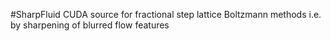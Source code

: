 #SharpFluid
CUDA source for fractional step lattice Boltzmann methods i.e. by sharpening of blurred flow features
